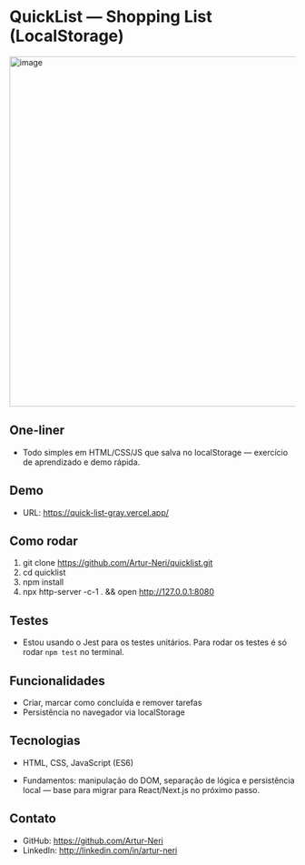 # QuickList — Shopping List (LocalStorage)

<img width="1462" height="616" alt="image" src="https://github.com/user-attachments/assets/00e192be-1724-4f6f-8166-261b2550dadf" />



## One‑liner
- Todo simples em HTML/CSS/JS que salva no localStorage — exercício de aprendizado e demo rápida.

## Demo
- URL: https://quick-list-gray.vercel.app/

## Como rodar
1. git clone https://github.com/Artur-Neri/quicklist.git
2. cd quicklist
3. npm install
4. npx http-server -c-1 . && open http://127.0.0.1:8080

## Testes
- Estou usando o Jest para os testes unitários. Para rodar os testes é só rodar ```npm test``` no terminal.

## Funcionalidades
- Criar, marcar como concluída e remover tarefas
- Persistência no navegador via localStorage

## Tecnologias
- HTML, CSS, JavaScript (ES6)

- Fundamentos: manipulação do DOM, separação de lógica e persistência local — base para migrar para React/Next.js no próximo passo.

## Contato
- GitHub: https://github.com/Artur-Neri
- LinkedIn: http://linkedin.com/in/artur-neri
